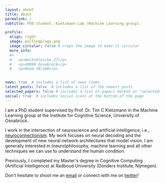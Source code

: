 ```yaml
---
layout: about
title: about
permalink: /
subtitle: PhD student. Kietzmann Lab (Machine Learning group). 

profile:
  align: right
  image: pullingplugs.png
  image_circular: false # crops the image to make it circular
  more_info: 
  #>
  #   <p>Wachsbleiche 27</p>
  #   <p>49090 Osnabrück</p>
  #   <p>Room 50/108</p>
    

news: true  # includes a list of news items
latest_posts: false  # includes a list of the newest posts
selected_papers: false # includes a list of papers marked as "selected={true}"
social: true  # includes social icons at the bottom of the page
---
```



I am a PhD student supervised by Prof. Dr. Tim C Kietzmann in the Machine Learning group at the Institute for Cognitive Science, University of Osnabrück. 

I work in the intersection of neuroscience and artificial intelligence, i.e., [neuroconnectionism](https://www.nature.com/articles/s41583-023-00705-w). My work focuses on neural decoding and the development of new neural network architectures that model vision. I am generally interested in (neuro)philosophy, machine learning and all other techniques we can use to understand the human condition. 

  Previously, I completed my Master's degree in Cognitive Computing (Artificial Intelligence) at Radboud University (Donders Institute, Nijmegen). 

  Don't hesitate to shoot me an [email](mailto:vbosch@uos.de) or connect with me on [twitter](https://twitter.com/__init_self)!
